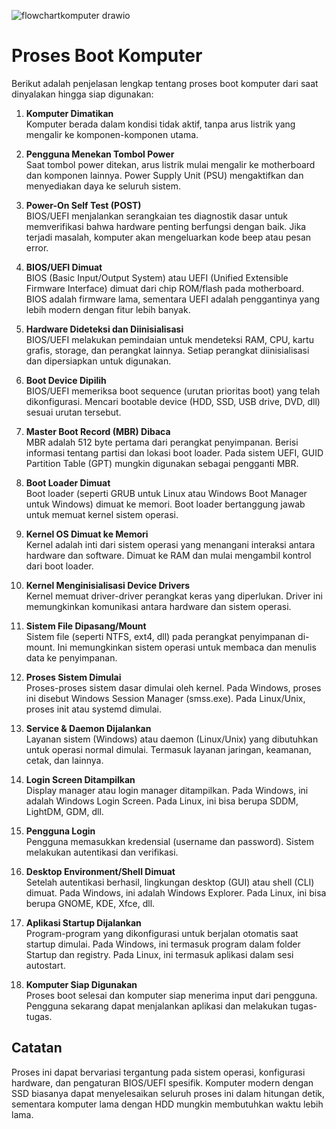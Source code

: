 ![flowchartkomputer drawio](https://github.com/user-attachments/assets/8ca1e5ea-a675-4c38-873c-27781797e149)

# Proses Boot Komputer

Berikut adalah penjelasan lengkap tentang proses boot komputer dari saat dinyalakan hingga siap digunakan:

1. **Komputer Dimatikan**  
   Komputer berada dalam kondisi tidak aktif, tanpa arus listrik yang mengalir ke komponen-komponen utama.

2. **Pengguna Menekan Tombol Power**  
   Saat tombol power ditekan, arus listrik mulai mengalir ke motherboard dan komponen lainnya. Power Supply Unit (PSU) mengaktifkan dan menyediakan daya ke seluruh sistem.

3. **Power-On Self Test (POST)**  
   BIOS/UEFI menjalankan serangkaian tes diagnostik dasar untuk memverifikasi bahwa hardware penting berfungsi dengan baik. Jika terjadi masalah, komputer akan mengeluarkan kode beep atau pesan error.

4. **BIOS/UEFI Dimuat**  
   BIOS (Basic Input/Output System) atau UEFI (Unified Extensible Firmware Interface) dimuat dari chip ROM/flash pada motherboard. BIOS adalah firmware lama, sementara UEFI adalah penggantinya yang lebih modern dengan fitur lebih banyak.

5. **Hardware Dideteksi dan Diinisialisasi**  
   BIOS/UEFI melakukan pemindaian untuk mendeteksi RAM, CPU, kartu grafis, storage, dan perangkat lainnya. Setiap perangkat diinisialisasi dan dipersiapkan untuk digunakan.

6. **Boot Device Dipilih**  
   BIOS/UEFI memeriksa boot sequence (urutan prioritas boot) yang telah dikonfigurasi. Mencari bootable device (HDD, SSD, USB drive, DVD, dll) sesuai urutan tersebut.

7. **Master Boot Record (MBR) Dibaca**  
   MBR adalah 512 byte pertama dari perangkat penyimpanan. Berisi informasi tentang partisi dan lokasi boot loader. Pada sistem UEFI, GUID Partition Table (GPT) mungkin digunakan sebagai pengganti MBR.

8. **Boot Loader Dimuat**  
   Boot loader (seperti GRUB untuk Linux atau Windows Boot Manager untuk Windows) dimuat ke memori. Boot loader bertanggung jawab untuk memuat kernel sistem operasi.

9. **Kernel OS Dimuat ke Memori**  
   Kernel adalah inti dari sistem operasi yang menangani interaksi antara hardware dan software. Dimuat ke RAM dan mulai mengambil kontrol dari boot loader.

10. **Kernel Menginisialisasi Device Drivers**  
    Kernel memuat driver-driver perangkat keras yang diperlukan. Driver ini memungkinkan komunikasi antara hardware dan sistem operasi.

11. **Sistem File Dipasang/Mount**  
    Sistem file (seperti NTFS, ext4, dll) pada perangkat penyimpanan di-mount. Ini memungkinkan sistem operasi untuk membaca dan menulis data ke penyimpanan.

12. **Proses Sistem Dimulai**  
    Proses-proses sistem dasar dimulai oleh kernel. Pada Windows, proses ini disebut Windows Session Manager (smss.exe). Pada Linux/Unix, proses init atau systemd dimulai.

13. **Service & Daemon Dijalankan**  
    Layanan sistem (Windows) atau daemon (Linux/Unix) yang dibutuhkan untuk operasi normal dimulai. Termasuk layanan jaringan, keamanan, cetak, dan lainnya.

14. **Login Screen Ditampilkan**  
    Display manager atau login manager ditampilkan. Pada Windows, ini adalah Windows Login Screen. Pada Linux, ini bisa berupa SDDM, LightDM, GDM, dll.

15. **Pengguna Login**  
    Pengguna memasukkan kredensial (username dan password). Sistem melakukan autentikasi dan verifikasi.

16. **Desktop Environment/Shell Dimuat**  
    Setelah autentikasi berhasil, lingkungan desktop (GUI) atau shell (CLI) dimuat. Pada Windows, ini adalah Windows Explorer. Pada Linux, ini bisa berupa GNOME, KDE, Xfce, dll.

17. **Aplikasi Startup Dijalankan**  
    Program-program yang dikonfigurasi untuk berjalan otomatis saat startup dimulai. Pada Windows, ini termasuk program dalam folder Startup dan registry. Pada Linux, ini termasuk aplikasi dalam sesi autostart.

18. **Komputer Siap Digunakan**  
    Proses boot selesai dan komputer siap menerima input dari pengguna. Pengguna sekarang dapat menjalankan aplikasi dan melakukan tugas-tugas.

## Catatan
Proses ini dapat bervariasi tergantung pada sistem operasi, konfigurasi hardware, dan pengaturan BIOS/UEFI spesifik. Komputer modern dengan SSD biasanya dapat menyelesaikan seluruh proses ini dalam hitungan detik, sementara komputer lama dengan HDD mungkin membutuhkan waktu lebih lama.
